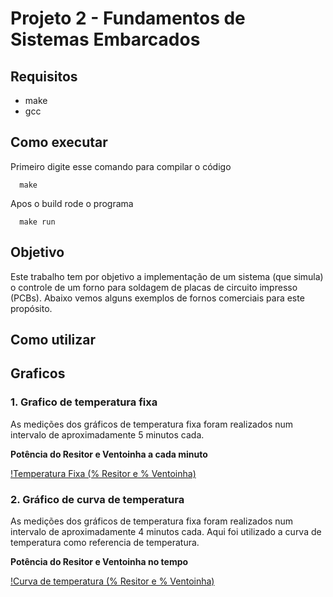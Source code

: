 # Projeto 2 - Fundamentos de Sistemas Embarcados

## Requisitos

* make
* gcc

## Como executar

Primeiro digite esse comando para compilar o código

```
  make
```

Apos o build rode o programa

```
  make run
```

## Objetivo

Este trabalho tem por objetivo a implementação de um sistema (que simula) o controle de um forno para soldagem de placas de circuito impresso (PCBs). Abaixo vemos alguns exemplos de fornos comerciais para este propósito.

## Como utilizar

## Graficos

### 1. Grafico de temperatura fixa

As medições dos gráficos de temperatura fixa foram realizados num intervalo de aproximadamente 5 minutos cada.

**Potência do Resitor e Ventoinha a cada minuto**

[!Temperatura Fixa (% Resitor e % Ventoinha)](./graficos/curva-temperatura(%25resistor%26%25ventoinha).png "Temperatura Fixa (% Resitor e % Ventoinha)")


### 2. Gráfico de curva de temperatura

As medições dos gráficos de temperatura fixa foram realizados num intervalo de aproximadamente 4 minutos cada. Aqui foi utilizado a curva de temperatura como referencia de temperatura.

**Potência do Resitor e Ventoinha no tempo**

[!Curva de temperatura (% Resitor e % Ventoinha)](./graficos/temperatura-referencia-fixa(%25resistor%26%25ventoinha).png "Curva de temperatura (% Resitor e % Ventoinha)")
